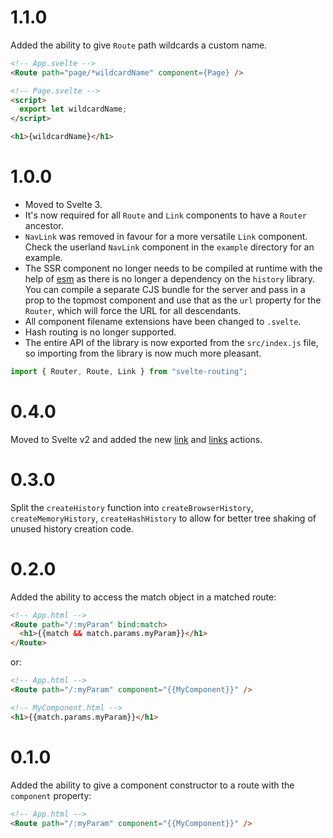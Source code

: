 # 1.1.0

Added the ability to give `Route` path wildcards a custom name.

```html
<!-- App.svelte -->
<Route path="page/*wildcardName" component={Page} />

<!-- Page.svelte -->
<script>
  export let wildcardName;
</script>

<h1>{wildcardName}</h1>
```

# 1.0.0

- Moved to Svelte 3.
- It's now required for all `Route` and `Link` components to have a `Router` ancestor.
- `NavLink` was removed in favour for a more versatile `Link` component. Check the userland `NavLink` component in the `example` directory for an example.
- The SSR component no longer needs to be compiled at runtime with the help of [esm](https://github.com/standard-things/esm) as there is no longer a dependency on the `history` library. You can compile a separate CJS bundle for the server and pass in a prop to the topmost component and use that as the `url` property for the `Router`, which will force the URL for all descendants.
- All component filename extensions have been changed to `.svelte`.
- Hash routing is no longer supported.
- The entire API of the library is now exported from the `src/index.js` file, so importing from the library is now much more pleasant.

```javascript
import { Router, Route, Link } from "svelte-routing";
```

# 0.4.0

Moved to Svelte v2 and added the new [link](https://github.com/EmilTholin/svelte-routing#linkjs) and [links](https://github.com/EmilTholin/svelte-routing#linksjs) actions.

# 0.3.0

Split the `createHistory` function into `createBrowserHistory`, `createMemoryHistory`, `createHashHistory` to allow for better tree shaking of unused history creation code.

# 0.2.0

Added the ability to access the match object in a matched route:

```html
<!-- App.html -->
<Route path="/:myParam" bind:match>
  <h1>{{match && match.params.myParam}}</h1>
</Route>
```

or:

```html
<!-- App.html -->
<Route path="/:myParam" component="{{MyComponent}}" />

<!-- MyComponent.html -->
<h1>{{match.params.myParam}}</h1>
```

# 0.1.0

Added the ability to give a component constructor to a route with the `component` property:

```html
<!-- App.html -->
<Route path="/:myParam" component="{{MyComponent}}" />
```
